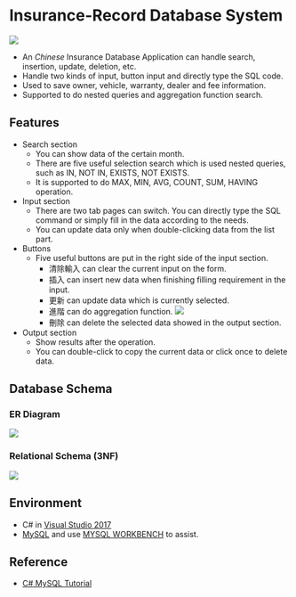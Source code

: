 ﻿# Insurance-Record Database System
![](https://i.imgur.com/6zhDKb8.png)
- An *Chinese* Insurance Database Application can handle search, insertion, update, deletion, etc.
- Handle two kinds of input, button input and directly type the SQL code.
- Used to save owner, vehicle, warranty, dealer and fee information.
- Supported to do nested queries and aggregation function search.

## Features
- Search section
    - You can show data of the certain month.
    - There are five useful selection search which is used nested queries, such as IN, NOT IN, EXISTS, NOT EXISTS.
    - It is supported to do MAX, MIN, AVG, COUNT, SUM, HAVING operation. 
- Input section
    - There are two tab pages can switch. You can directly type the SQL command or simply fill in the data according to the needs.
    - You can update data only when double-clicking data from the list part.
- Buttons
    - Five useful buttons are put in the right side of the input section.
        - 清除輸入 can clear the current input on the form.
        - 插入 can insert new data when finishing filling requirement in the input.
        - 更新 can update data which is currently selected.
        - 進階 can do aggregation function.
![](https://i.imgur.com/zOLJtZE.png)
        - 刪除 can delete the selected data showed in the output section.
- Output section
    - Show results after the operation.
    - You can double-click to copy the current data or click once to delete data.

## Database Schema
### ER Diagram
![](https://i.imgur.com/GgprBKq.png)
### Relational Schema (3NF)
![](https://i.imgur.com/ntYp9Hx.png)

## Environment
- C# in [Visual Studio 2017](https://docs.microsoft.com/zh-tw/visualstudio/releasenotes/vs2017-relnotes)
- [MySQL](https://www.mysql.com/) and use [MYSQL WORKBENCH](https://www.mysql.com/products/workbench/) to assist.

## Reference
- [C# MySQL Tutorial](https://www.youtube.com/watch?v=deRSq-Fb2BM)
